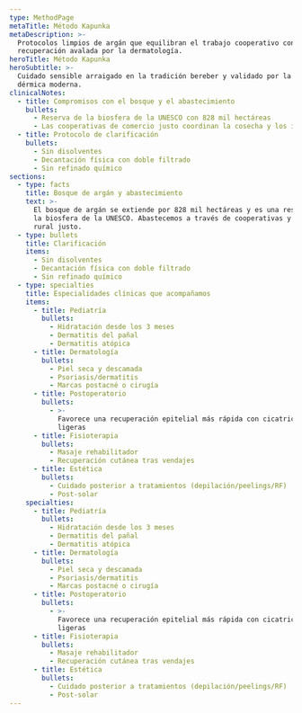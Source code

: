 ```yaml
---
type: MethodPage
metaTitle: Método Kapunka
metaDescription: >-
  Protocolos limpios de argán que equilibran el trabajo cooperativo con la
  recuperación avalada por la dermatología.
heroTitle: Método Kapunka
heroSubtitle: >-
  Cuidado sensible arraigado en la tradición bereber y validado por la ciencia
  dérmica moderna.
clinicalNotes:
  - title: Compromisos con el bosque y el abastecimiento
    bullets:
      - Reserva de la biosfera de la UNESCO con 828 mil hectáreas
      - Las cooperativas de comercio justo coordinan la cosecha y los ingresos
  - title: Protocolo de clarificación
    bullets:
      - Sin disolventes
      - Decantación física con doble filtrado
      - Sin refinado químico
sections:
  - type: facts
    title: Bosque de argán y abastecimiento
    text: >-
      El bosque de argán se extiende por 828 mil hectáreas y es una reserva de
      la biosfera de la UNESCO. Abastecemos a través de cooperativas y trabajo
      rural justo.
  - type: bullets
    title: Clarificación
    items:
      - Sin disolventes
      - Decantación física con doble filtrado
      - Sin refinado químico
  - type: specialties
    title: Especialidades clínicas que acompañamos
    items:
      - title: Pediatría
        bullets:
          - Hidratación desde los 3 meses
          - Dermatitis del pañal
          - Dermatitis atópica
      - title: Dermatología
        bullets:
          - Piel seca y descamada
          - Psoriasis/dermatitis
          - Marcas postacné o cirugía
      - title: Postoperatorio
        bullets:
          - >-
            Favorece una recuperación epitelial más rápida con cicatrices
            ligeras
      - title: Fisioterapia
        bullets:
          - Masaje rehabilitador
          - Recuperación cutánea tras vendajes
      - title: Estética
        bullets:
          - Cuidado posterior a tratamientos (depilación/peelings/RF)
          - Post-solar
    specialties:
      - title: Pediatría
        bullets:
          - Hidratación desde los 3 meses
          - Dermatitis del pañal
          - Dermatitis atópica
      - title: Dermatología
        bullets:
          - Piel seca y descamada
          - Psoriasis/dermatitis
          - Marcas postacné o cirugía
      - title: Postoperatorio
        bullets:
          - >-
            Favorece una recuperación epitelial más rápida con cicatrices
            ligeras
      - title: Fisioterapia
        bullets:
          - Masaje rehabilitador
          - Recuperación cutánea tras vendajes
      - title: Estética
        bullets:
          - Cuidado posterior a tratamientos (depilación/peelings/RF)
          - Post-solar
---
```

